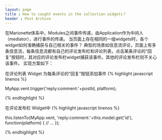 ```yaml
---
layout: page
title : How to caught events in the collection widgets？
header : Post Archive
---
```


在Marionette体系中，Modules之间事件传递，由Application作为中间人（mediator），进行事件的传递。
当页面上存在相同的一组widgets时，各个widget如何准确捕获与自己相关的事件？
典型的场景如信息流评论，页面上有多条信息流，每条信息流都有自己的评论发布栏和评论列表，点击某条评论的“回复”按钮时，其对应的评论发布栏widget捕获该事件。其他的评论发布栏则不关心该事件。
实现方案如下：

在评论列表 Widget 为每条评论的“回复”按钮添加事件
{% highlight javascript linenos %}

MyApp.vent.trigger('reply:comment:'+postId, platform);

{% endhighlight %}


在评论发布栏 Widget中
{% highlight javascript linenos %}

this.listenTo(MyApp.vent, 'reply:comment:'+this.model.get('id'), function(platform) {
  // ...
});

{% endhighlight %}